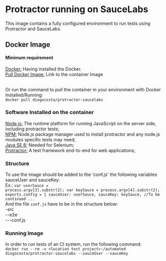 # Protractor running on SauceLabs #

This image contains a fully configured environment to run tests using Protractor and SauceLabs.

## Docker Image ##
#### Minimum requirement ####
[Docker:](https://www.docker.com) Having installed the Docker.<br />
[Pull Docker Image:](https://hub.docker.com/r/diogocosta/protractor-saucelabs/) Link to the container Image<br /><br />

Or run the command to pull the container in your environment with Docker Installed/Running:<br />
`docker pull diogocosta/protractor-saucelabs`

### Software Installed on the container ###
[Node.js:](https://nodejs.org)  The runtime platform for running JavaScript on the server side, including protractor tests;<br />
[NPM:](https://www.npmjs.com/)  Node.js package manager used to install protractor and any node.js modules specific tests may need;<br />
[Java SE 8:](https://www.java.com/pt_BR/)  Needed for Selenium;<br />
[Protractor:](http://angular.github.io/protractor) A test framework end-to-end for web applications;<br />

### Structure ###
To use the image should be added to the 'conf.js' the following variables sauceUser and sauceKey:<br />
Ex.:
    <code>var userSauce = process.argv[3].substr(2);
    var keySauce = process.argv[4].substr(2);
    exports.config = {
        sauceUser: userSauce,
        sauceKey: keySauce,
    //To be continued ...</code>
<br />
And the file `conf.js` have to be in the structure below:<br />
-src<br />
--e2e<br />
---conf.js<br />

###  Running Image ###
In order to run tests of an CI system, run the following command:<br />
`docker run --rm -v <location test project>:/automated diogocosta/protractor-saucelabs --sauceUser --sauceKey`

